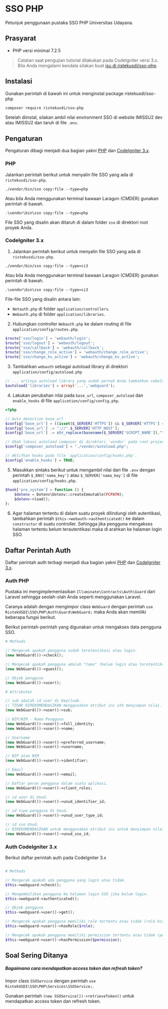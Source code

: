 # SSO PHP

Petunjuk penggunaan pustaka SSO PHP Universitas Udayana.

## Prasyarat

- PHP versi minimal 7.2.5

> Catatan saat pengujian tutorial dilakukan pada CodeIgniter versi 3.x. Bila Anda mengalami kendala silakan buat [isu di ristekusdi/sso-php](https://github.com/ristekusdi/sso-php/issues).

## Instalasi

Gunakan perintah di bawah ini untuk menginstal package ristekusdi/sso-php

```bash
composer require ristekusdi/sso-php
```

Setelah diinstal, silakan ambil nilai environment SSO di website IMISSU2 dev atau IMISSU2 dan taruh di file `.env`.

## Pengaturan

Pengaturan dibagi menjadi dua bagian yakni [PHP](#php) dan [CodeIgniter 3.x](#codeigniter-3-x).

### PHP

Jalankan perintah berikut untuk menyalin file SSO yang ada di `ristekusdi/sso-php`.

```
./vendor/bin/sso copy:file --type=php
```

Atau bila Anda menggunakan terminal bawaan Laragon (CMDER) gunakan perintah di bawah.

```
.\vendor\bin\sso copy:file --type=php
```

File SSO yang disalin akan ditaruh di dalam folder `sso` di direktori root proyek Anda.

### CodeIgniter 3.x

1. Jalankan perintah berikut untuk menyalin file SSO yang ada di `ristekusdi/sso-php`.

```
./vendor/bin/sso copy:file --type=ci3
```

Atau bila Anda menggunakan terminal bawaan Laragon (CMDER) gunakan perintah di bawah.

```
.\vendor\bin\sso copy:file --type=ci3
```

File-file SSO yang disalin antara lain:

- `Netauth.php` di folder `application/controllers`.
- `Webauth.php` di folder `application/libraries`.

2. Hubungkan controller `Webauth.php` ke dalam routing di file `application/config/routes.php`.

```php
$route['sso/login'] = 'webauth/login';
$route['sso/logout'] = 'webauth/logout';
$route['sso/callback'] = 'webauth/callback';
$route['sso/change_role_active'] = 'webauth/change_role_active';
$route['sso/change_kv_active'] = 'webauth/change_kv_active';
```

3. Tambahkan `webauth` sebagai autoload library di direktori `application/config/autoload.php`

```php
// ... artinya autoload library yang sudah pernah Anda tambahkan sebelumnya
$autoload['libraries'] = array('...','webguard');
```

4. Lakukan perubahan nilai pada `base_url`, `composer_autoload` dan `enable_hooks` di file `application/config/config.php`.

```php
<?php

// Auto detection base_url
$config['base_url'] = ((isset($_SERVER['HTTPS']) && $_SERVER['HTTPS'] == "on") ? "https" : "http");
$config['base_url'] .= "://".$_SERVER['HTTP_HOST'];
$config['base_url'] .= str_replace(basename($_SERVER['SCRIPT_NAME']),"",$_SERVER['SCRIPT_NAME']);

// Ubah lokasi autoload composer di direktori `vendor` pada root project.
$config['composer_autoload'] = "./vendor/autoload.php";

// Aktifkan hooks pada file `application/config/hooks.php`.
$config['enable_hooks'] = TRUE;
```

5. Masukkan sintaks berikut untuk mengambil nilai dari file `.env` dengan perintah `$_ENV['nama_key']` atau `$_SERVER['nama_key']` di file `application/config/hooks.php`.

```php
$hook['pre_system'] = function () {
    $dotenv = Dotenv\Dotenv::createImmutable(FCPATH);
    $dotenv->load();
};
```

6. Agar halaman tertentu di dalam suatu proyek dilindungi oleh autentikasi, tambahkan perintah `$this->webauth->authenticated()` ke dalam `constructor` di suatu controller. Sehingga jika pengguna mengakses halaman tertentu belum terautentikasi maka di arahkan ke halaman login SSO.

## Daftar Perintah Auth

Daftar perintah auth terbagi menjadi dua bagian yakni [PHP](#auth-php) dan [CodeIgniter 3.x](#auth-codeigniter-3-x).

### Auth PHP

Pustaka ini mengimplementasikan `Illuminate\Contracts\Auth\Guard` dari Laravel sehingga seolah-olah Anda seperti menggunakan Laravel.

Caranya adalah dengan mengimpor class `WebGuard` dengan perintah `use RistekUSDI\SSO\PHP\Auth\Guard\WebGuard;` maka Anda akan memiliki beberapa fungsi berikut.

Berikut perintah-perintah yang digunakan untuk mengakses data pengguna SSO.

```php
# Methods

// Mengecek apakah pengguna sudah terotentikasi atau login.
(new WebGuard())->check();

// Mengecek apakah pengguna adalah "tamu" (belum login atau terotentikasi).
(new WebGuard())->guest();

// Objek pengguna
(new WebGuard())->user();

# Attributes

// sub adalah id user di Keycloak.
// TIDAK DIREKOMENDASIKAN menggunakan atribut ini utk menyimpan nilai.
(new WebGuard())->user()->sub;

// NIP/NIM - Nama Pengguna
(new WebGuard())->user()->full_identity;
(new WebGuard())->user()->name;

// Username
(new WebGuard())->user()->preferred_username;
(new WebGuard())->user()->username;

// NIP atau NIM
(new WebGuard())->user()->identifier;

// Email
(new WebGuard())->user()->email;

// Daftar peran pengguna dalam suatu aplikasi.
(new WebGuard())->user()->client_roles;

// id user di Unud.
(new WebGuard())->user()->unud_identifier_id;

// id tipe pengguna di Unud.
(new WebGuard())->user()->unud_user_type_id;

// id sso Unud.
// DIREKOMENDASIKAN untuk menggunakan atribut ini untuk menyimpan nilai.
(new WebGuard())->user()->unud_sso_id;
```

### Auth CodeIgniter 3.x

Berikut daftar perintah auth pada CodeIgniter 3.x

```php

# Methods

// Mengecek apakah ada pengguna yang login atau tidak.
$this->webguard->check();

// Mengembalikan pengguna ke halaman login SSO jika belum login.
$this->webguard->authenticated();

// Objek pengguna
$this->webguard->user()->get();

// Mengecek apakah pengguna memiliki role tertentu atau tidak (role bisa lebih dari 1 dengan format array) dan mengembalikan nilai bertipe boolean.
$this->webguard->user()->hasRole($role);

// Mengecek apakah pengguna memiliki permission tertentu atau tidak (permission bisa lebih dari 1 dengan format array) dan mengembalikan nilai booelan.
$this->webguard->user()->hasPermission($permission);
```

## Soal Sering Ditanya

##### Bagaimana cara mendapatkan access token dan refresh token?

Impor class `SSOService` dengan perintah `use RistekUSDI\SSO\PHP\Services\SSOService;`.

Gunakan perintah `(new SSOService())->retrieveToken()` untuk mendapatkan access token dan refresh token.
